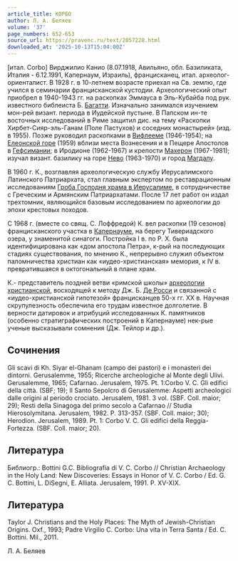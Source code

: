 ```yaml
---
article_title: КОРБО
author: Л. А. Беляев
volume: '37'
page_numbers: 652-653
source_url: https://pravenc.ru/text/2057228.html
downloaded_at: '2025-10-13T15:04:00Z'
---
```


[итал. Corbo] Вирджилио Канио (8.07.1918, Авильяно, обл. Базиликата, Италия - 6.12.1991, Капернаум, Израиль), францисканец, итал. археолог-ориенталист. В 1928 г. в 10-летнем возрасте приехал на Св. землю, где учился в семинарии францисканской кустодии. Археологический опыт приобрел в 1940-1943 гг. на раскопках Эммауса в Эль-Кубайба под рук. известного библеиста Б. [Багатти](https://pravenc.ru/text/Багатти.html). Изначально занимался изучением мон-рей визант. периода в Иудейской пустыне. В Папском ин-те восточных исследований в Риме защитил дис. на тему «Раскопки Хирбет-Сияр-эль-Ганам (Поле Пастухов) и соседних монастырей» (изд. в 1955). Позже руководил раскопками в [Вифлееме](https://pravenc.ru/text/Вифлееме.html) (1946-1954); на [Елеонской горе](<https://pravenc.ru/text/Елеонская гора.html>) (1959) вблизи места Вознесения и в Пещере Апостолов в [Гефсимании](https://pravenc.ru/text/Гефсимании.html); в Иродионе (1962-1967) и крепости [Махерон](https://pravenc.ru/text/Махерон.html) (1967-1981); изучал визант. базилику на горе [Нево](https://pravenc.ru/text/Нево.html) (1963-1970) и город [Магдалу](https://pravenc.ru/text/Магдалу.html).

В 1960 г. К., возглавляя археологическую службу Иерусалимского Латинского Патриархата, стал главным экспертом по реставрационным исследованиям [Гроба Господня храма в Иерусалиме](<https://pravenc.ru/text/Гроба Господня храма в Иерусалиме.html>), в сотрудничестве с Греческим и Армянским Патриархатами. После 17 лет работ он издал трехтомник, являющийся базовым исследованием по археологии до эпохи крестовых походов.

С 1968 г. (вместе со свящ. С. Лоффредой) К. вел раскопки (19 сезонов) францисканского участка в [Капернауме](https://pravenc.ru/text/Капернауме.html), на берегу Тивериадского озера, у знаменитой синагоги. Постройка I в. по Р. Х. была идентифицирована как «дом апостола Петра», к-рый на последующих стадиях существования, по мнению К., непрерывно служил объектом паломничества христиан как «иудео-христианская» мемория, к IV в. превратившаяся в октогональный в плане храм.

К.- представитель поздней ветви «римской школы» [археологии христианской](<https://pravenc.ru/text/археологии христианской.html>), восходящей к методу Дж. Б. [Де Росси](<https://pravenc.ru/text/Де Росси.html>) и связанной с «иудео-христианской гипотезой» францисканцев 50-х гг. XX в. Научная скрупулезность обеспечила его трудам известное долголетие. В верности датировок и атрибуций исследованных К. памятников (особенно стратиграфических построений в Капернауме) нек-рые ученые высказывали сомнения (Дж. Тейлор и др.).

## Сочинения

Gli scavi di Kh. Siyar el-Ghanam (campo dei pastori) e i monasteri dei dintorni. Gerusalemme, 1955; Ricerche archeologiche al Monte degli Ulivi. Gerusalemme, 1965; Cafarnao. Jerusalem, 1975. Pt. 1:Corbo V. C. Gli edifici della città. (SBF; 19); Il Santo Sepolcro di Gerusalemme: Aspetti archeologici dalle origini al periodo crociato. Jerusalem, 1981. 3 vol. (SBF. Coll. maior; 29); Resti della Sinagoga del primo secolo a Cafarnao // Studia Hierosolymitana. Jerusalem, 1982. P. 313-357. (SBF. Coll. maior; 30); Herodion. Jerusalem, 1989. Pt. 1: Corbo V. C. Gli edifici della Reggia-Fortezza. (SBF. Coll. maior; 20).

## Литература

Библиогр.: Bottini G.C. Bibliografia di V. C. Corbo // Christian Archaeology in the Holy Land: New Discoveries: Essays in Honor of V. C. Corbo / Ed. G. C. Bottini, L. DiSegni, E. Alliata. Jerusalem, 1991. P. XV-XIX.

## Литература

Taylor J. Christians and the Holy Places: The Myth of Jewish-Christian Origins. Oxf., 1993; Padre Virgilio C. Corbo: Una vita in Terra Santa / Ed. C. Bottini. Mil., 2011.

Л. А. Беляев
